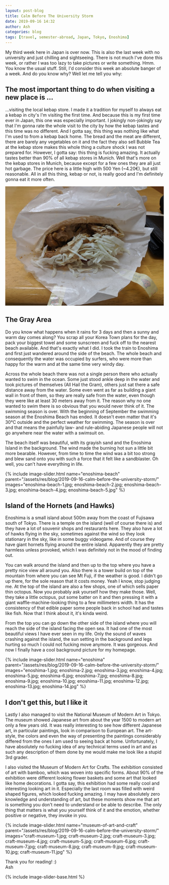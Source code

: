 ```yaml
---
layout: post-blog
title: Calm Before The University Storm
date: 2019-09-16 14:32
author: Ash
categories: blog
tags: [travel, semester-abroad, Japan, Tokyo, Enoshima]
---
```


My third week here in Japan is over now. This is also the last week with no university and just chilling and sightseeing. There is not much I've done this week, or rather I was too lazy to take pictures or write something. Hmm. You know the usual stuff. Still, I'd consider this week an absolute banger of a week. And do you know why? Well let me tell you why:

## The most important thing to do when visiting a new place is ...

...visiting the local kebap store. I made it a tradition for myself to always eat a kebap in city's I'm visiting the first time. And because this is my first time ever in Japan, this one was especially important. I jokingly non-jokingly say that I'm gonna rate the whole visit to the city by how the kebap tastes and this time was no different. And I gotta say, this thing was nothing like what I'm used to from a kebap back home. The bread and the meat are different, there are barely any vegetables on it and the fact they also sell Bubble Tea at the kebap store makes this whole thing a culture shock I was not prepared for. However, I gotta say: this thing is fucking amazing. It actually tastes better than 90% of all kebap stores in Munich. Well that's more on the kebap stores in Munich, because except for a few ones they are all just hot garbage. The price here is a little high with 500 Yen (~4.20€), but still reasonable. All in all this thing, kebap or not, is really good and I'm definitely gonna eat it more often.

![kebap](/assets/res/blog/2019-09-16-calm-before-the-university-storm/kebap.jpg)

## The Gray Area

Do you know what happens when it rains for 3 days and then a sunny and warm day comes along? You scrap all your Korea Town plans for the day, pack your biggest towel and some sunscreen and fuck off to the nearest beach available. And that's exactly what I did. I took the train to Enoshima and first just wandered around the side of the beach. The whole beach and consequently the water was occupied by surfers, who were more than happy for the warm and at the same time very windy day.

Across the whole beach there was not a single person there who actually wanted to swim in the ocean. Some just stood ankle deep in the water and took pictures of themselves (All Hail the Gram), others just sat there a safe distance away from the water. Some even went as far as building a giant wall in front of them, so they are really safe from the water, even though they were like at least 30 meters away from it. The reason why no one wanted to swim there is so obvious that you would never think of it. The swimming season is over. With the beginning of September the swimming season at the Enoshima Beach has ended. It doesn't even matter that it's 30°C outside and the perfect weather for swimming. The season is over and that means the painfully law- and rule-abiding Japanese people will not go anywhere near the water with a swimsuit on.

The beach itself was beautiful, with its grayish sand and the Enoshima Island in the background. The wind made the burning hot sun a little bit more bearable. However, from time to time the wind was a bit too strong and blew sand onto you with such a force that it felt like a sandblaster. Oh well, you can't have everything in life.

{% include image-slider.html name="enoshima-beach" parent="/assets/res/blog/2019-09-16-calm-before-the-university-storm/" images="enoshima-beach-1.jpg; enoshima-beach-2.jpg; enoshima-beach-3.jpg; enoshima-beach-4.jpg; enoshima-beach-5.jpg" %}

## Island of the Hornets (and Hawks)

Enoshima is a small island about 500m away from the coast of Fujisawa south of Tokyo. There is a temple on the island (well of course there is) and they have a lot of souvenir shops and restaurants here. They also have a lot of hawks flying in the sky, sometimes against the wind so they look stationary in the sky, like in some buggy videogame. And of course they have giant hornets flying around the entire island. Apparently they are pretty harmless unless provoked, which I was definitely not in the mood of finding out.

You can walk around the island and then up to the top where you have a pretty nice view all around you. Also there is a tower build on top of the mountain from where you can see Mt Fuji, if the weather is good. I didn't go up there, for the sole reason that it costs money. Yeah I know, stop judging me. At the top of the island are also a few shops, one of which sells paper thin octopus. Now you probably ask yourself how they make those. Well, they take a little octopus, put some batter on it and then pressing it with a giant waffle-machine-looking thing to a few millimeters width. It has the consistency of that edible paper some people back in school had and tastes like fish. Now that I think about it, it's kinda weird.

From the top you can go down the other side of the island where you will reach the side of the island facing the open sea. It had one of the most beautiful views I have ever seen in my life. Only the sound of waves crashing against the island, the sun setting in the background and legs hurting so much I could not fucking move anymore. It was gorgeous. And now I finally have a cool background picture for my homepage.

{% include image-slider.html name="enoshima" parent="/assets/res/blog/2019-09-16-calm-before-the-university-storm/" images="enoshima-1.jpg; enoshima-2.jpg; enoshima-3.jpg; enoshima-4.jpg; enoshima-5.jpg; enoshima-6.jpg; enoshima-7.jpg; enoshima-8.jpg; enoshima-9.jpg; enoshima-10.jpg; enoshima-11.jpg; enoshima-12.jpg; enoshima-13.jpg; enoshima-14.jpg" %}

## I don't get this, but I like it

Lastly I also managed to visit the National Museum of Modern Art in Tokyo. The museum showed Japanese art from about the year 1500 to modern art only a few years old. It was really interesting to see how different Japanese art, in particular paintings, look in comparison to European art. The art-style, the colors and even the way of presenting the paintings considerably differed from the ones I am used to seeing back at home. Unfortunately, I have absolutely no fucking idea of any technical terms used in art and as such any description of them done by me would make me look like a stupid 3rd grader.

I also visited the Museum of Modern Art for Crafts. The exhibition consisted of art with bamboo, which was woven into specific forms. About 90% of the exhibition were different looking flower baskets and some art that looked like home decorations. I gotta say, this exhibition had some really cool and interesting looking art in it. Especially the last room was filled with weird shaped figures, which looked fucking amazing. I may have absolutely zero knowledge and understanding of art, but these moments show me that art is something you don't need to understand or be able to describe. The only thing that matters is what you yourself think of it and the emotion, whether positive or negative, they invoke in you.

{% include image-slider.html name="museum-of-art-and-craft" parent="/assets/res/blog/2019-09-16-calm-before-the-university-storm/" images="craft-museum-1.jpg; craft-museum-2.jpg; craft-museum-3.jpg; craft-museum-4.jpg; craft-museum-5.jpg; craft-museum-6.jpg; craft-museum-7.jpg; craft-museum-8.jpg; craft-museum-9.jpg; craft-museum-10.jpg; craft-museum-11.jpg" %}

Thank you for reading! :)  
Ash

{% include image-slider-base.html %}

